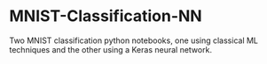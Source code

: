 # MNIST-Classification-NN
Two MNIST classification python notebooks, one using classical ML techniques and the other using a Keras neural network.
